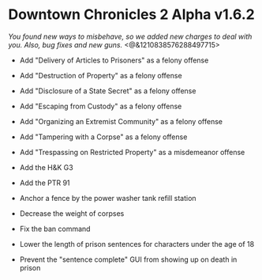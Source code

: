 # Downtown Chronicles 2 Alpha v1.6.2
*You found new ways to misbehave, so we added new charges to deal with you. Also, bug fixes and new guns.*
<@&1210838576288497715>

* Add "Delivery of Articles to Prisoners" as a felony offense
* Add "Destruction of Property" as a felony offense
* Add "Disclosure of a State Secret" as a felony offense
* Add "Escaping from Custody" as a felony offense
* Add "Organizing an Extremist Community" as a felony offense
* Add "Tampering with a Corpse" as a felony offense
* Add "Trespassing on Restricted Property" as a misdemeanor offense
* Add the H&K G3
* Add the PTR 91

* Anchor a fence by the power washer tank refill station
* Decrease the weight of corpses
* Fix the ban command
* Lower the length of prison sentences for characters under the age of 18
* Prevent the "sentence complete" GUI from showing up on death in prison